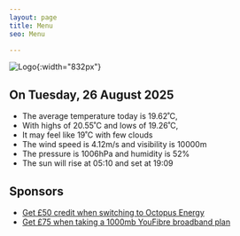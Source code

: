 ```yaml
---
layout: page
title: Menu
seo: Menu

---
```


![Logo](/images/logo.jpg){:width="832px"}

<!-- weather_marker starts -->
## On Tuesday, 26 August 2025

- The average temperature today is 19.62˚C,
- With highs of 20.55˚C and lows of 19.26˚C,
- It may feel like 19˚C with few clouds
- The wind speed is 4.12m/s and visibility is 10000m
- The pressure is 1006hPa and humidity is 52%
- The sun will rise at 05:10 and set at 19:09

<!-- weather_marker ends -->

## Sponsors

- [Get £50 credit when switching to Octopus Energy](https://bit.ly/3oD1nnS)
- [Get £75 when taking a 1000mb YouFibre broadband plan](https://aklam.io/91zWhU?)
